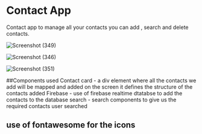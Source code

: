# Contact App
Contact app to manage all your contacts you can add , search and delete contacts.
 
![Screenshot (349)](https://github.com/Quetzel338/contact-manager-app/assets/117530747/84148f57-9360-4d77-b1c9-3ebd02e85a60)

![Screenshot (346)](https://github.com/Quetzel338/contact-manager-app/assets/117530747/44347eb2-2a50-4731-81dc-5592504a6659)

![Screenshot (351)](https://github.com/Quetzel338/contact-manager-app/assets/117530747/49fe6324-a817-44e4-90f0-f9c8cebb343e)

##Components used 
Contact card - a div element where all the contacts we add will be mapped and added on the screen it defines the structure of the contacts added 
Firebase - use of firebase realtime dtatabse to add the contacts to the database
search - search components to give us the required contacts user searched 

## use of fontawesome for the icons 
